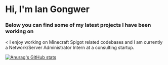 # Hi, I'm Ian Gongwer
### Below you can find some of my latest projects I have been working on
< I enjoy working on Minecraft Spigot related codebases and I am currently a Network/Server Administrator Intern at a consulting startup.

[![Anurag's GitHub stats](https://github-readme-stats.vercel.app/api?username=iangongwer)](https://github.com/anuraghazra/github-readme-stats)
